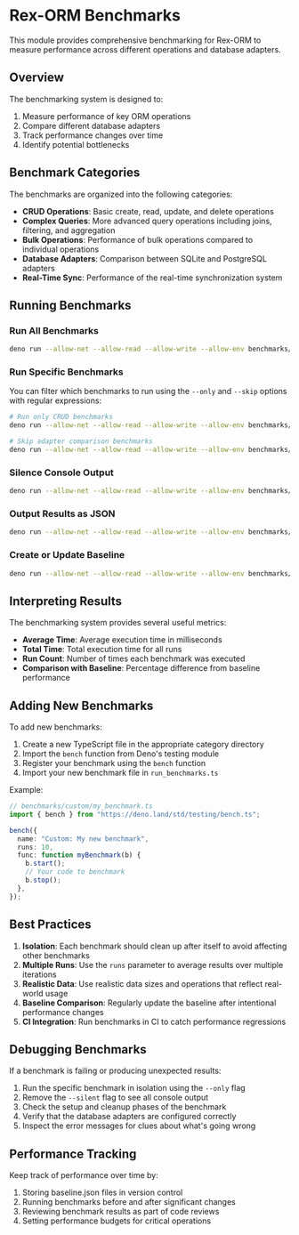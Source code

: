 # Rex-ORM Benchmarks

This module provides comprehensive benchmarking for Rex-ORM to measure
performance across different operations and database adapters.

## Overview

The benchmarking system is designed to:

1. Measure performance of key ORM operations
2. Compare different database adapters
3. Track performance changes over time
4. Identify potential bottlenecks

## Benchmark Categories

The benchmarks are organized into the following categories:

- **CRUD Operations**: Basic create, read, update, and delete operations
- **Complex Queries**: More advanced query operations including joins,
  filtering, and aggregation
- **Bulk Operations**: Performance of bulk operations compared to individual
  operations
- **Database Adapters**: Comparison between SQLite and PostgreSQL adapters
- **Real-Time Sync**: Performance of the real-time synchronization system

## Running Benchmarks

### Run All Benchmarks

```bash
deno run --allow-net --allow-read --allow-write --allow-env benchmarks/run_benchmarks.ts
```

### Run Specific Benchmarks

You can filter which benchmarks to run using the `--only` and `--skip` options
with regular expressions:

```bash
# Run only CRUD benchmarks
deno run --allow-net --allow-read --allow-write --allow-env benchmarks/run_benchmarks.ts --only="CRUD:"

# Skip adapter comparison benchmarks
deno run --allow-net --allow-read --allow-write --allow-env benchmarks/run_benchmarks.ts --skip="Adapter:"
```

### Silence Console Output

```bash
deno run --allow-net --allow-read --allow-write --allow-env benchmarks/run_benchmarks.ts --silent
```

### Output Results as JSON

```bash
deno run --allow-net --allow-read --allow-write --allow-env benchmarks/run_benchmarks.ts --json
```

### Create or Update Baseline

```bash
deno run --allow-net --allow-read --allow-write --allow-env benchmarks/run_benchmarks.ts --json > benchmarks/baseline.json
```

## Interpreting Results

The benchmarking system provides several useful metrics:

- **Average Time**: Average execution time in milliseconds
- **Total Time**: Total execution time for all runs
- **Run Count**: Number of times each benchmark was executed
- **Comparison with Baseline**: Percentage difference from baseline performance

## Adding New Benchmarks

To add new benchmarks:

1. Create a new TypeScript file in the appropriate category directory
2. Import the `bench` function from Deno's testing module
3. Register your benchmark using the `bench` function
4. Import your new benchmark file in `run_benchmarks.ts`

Example:

```typescript
// benchmarks/custom/my_benchmark.ts
import { bench } from "https://deno.land/std/testing/bench.ts";

bench({
  name: "Custom: My new benchmark",
  runs: 10,
  func: function myBenchmark(b) {
    b.start();
    // Your code to benchmark
    b.stop();
  },
});
```

## Best Practices

1. **Isolation**: Each benchmark should clean up after itself to avoid affecting
   other benchmarks
2. **Multiple Runs**: Use the `runs` parameter to average results over multiple
   iterations
3. **Realistic Data**: Use realistic data sizes and operations that reflect
   real-world usage
4. **Baseline Comparison**: Regularly update the baseline after intentional
   performance changes
5. **CI Integration**: Run benchmarks in CI to catch performance regressions

## Debugging Benchmarks

If a benchmark is failing or producing unexpected results:

1. Run the specific benchmark in isolation using the `--only` flag
2. Remove the `--silent` flag to see all console output
3. Check the setup and cleanup phases of the benchmark
4. Verify that the database adapters are configured correctly
5. Inspect the error messages for clues about what's going wrong

## Performance Tracking

Keep track of performance over time by:

1. Storing baseline.json files in version control
2. Running benchmarks before and after significant changes
3. Reviewing benchmark results as part of code reviews
4. Setting performance budgets for critical operations
